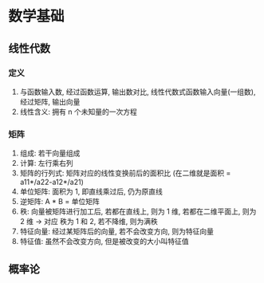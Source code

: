 # 数学基础

## 线性代数

### 定义

1. 与函数输入数, 经过函数运算, 输出数对比, 线性代数式函数输入向量(一组数), 经过矩阵, 输出向量
2. 线性含义: 拥有 n 个未知量的一次方程

### 矩阵

1. 组成: 若干向量组成
2. 计算: 左行乘右列
3. 矩阵的行列式: 矩阵对应的线性变换前后的面积比 (在二维就是面积 = a11*/a22-a12*/a21)
4. 单位矩阵: 面积为 1, 即直线乘过后, 仍为原直线
5. 逆矩阵: A * B = 单位矩阵
6. 秩: 向量被矩阵进行加工后, 若都在直线上, 则为 1 维, 若都在二维平面上, 则为 2 维 -> 对应 秩为 1 和 2, 若不降维, 则为满秩
7. 特征向量: 经过某矩阵后的向量, 若不会改变方向, 则为特征向量
8. 特征值: 虽然不会改变方向, 但是被改变的大小叫特征值

## 概率论

